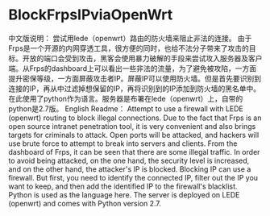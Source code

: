 # BlockFrpsIPviaOpenWrt
中文版说明：
尝试用lede（openwrt）路由的防火墙来阻止非法的连接。
由于Frps是一个开源的内网穿透工具，很方便的同时，也给不法分子带来了攻击的目标。开放的端口会受到攻击，黑客会使用暴力破解的手段来尝试攻入服务器及客户端。从Frps的dashboard上可以看出一些非法的流量，为了避免被攻陷，一方面提升密保等级，一方面屏蔽攻击者IP。屏蔽IP可以使用防火墙。但是首先要识别到连接的IP，再从中过滤掉想保留的IP，再将识别到的IP添加到防火墙的黑名单中。
在此使用了python作为语言。服务器是布署在lede（openwrt）上，自带的python是2.7版。
English Readme：
Attempt to use a firewall with LEDE (openwrt) routing to block illegal connections.
Due to the fact that Frps is an open source intranet penetration tool, it is very convenient and also brings targets for criminals to attack. Open ports will be attacked, and hackers will use brute force to attempt to break into servers and clients. From the dashboard of Frps, it can be seen that there are some illegal traffic. In order to avoid being attacked, on the one hand, the security level is increased, and on the other hand, the attacker's IP is blocked. Blocking IP can use a firewall. But first, you need to identify the connected IP, filter out the IP you want to keep, and then add the identified IP to the firewall's blacklist.
Python is used as the language here. The server is deployed on LEDE (openwrt) and comes with Python version 2.7.

